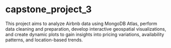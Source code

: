 # capstone_project_3
This project aims to analyze Airbnb data using MongoDB Atlas, 
perform data cleaning and preparation, 
develop interactive geospatial visualizations, and 
create dynamic plots to gain insights into pricing variations, availability patterns, and location-based trends.


